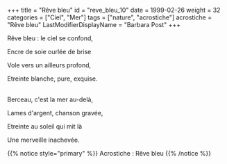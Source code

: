 +++
title = "Rêve bleu"
id = "reve_bleu_10"
date = 1999-02-26
weight = 32
categories = ["Ciel", "Mer"]
tags = ["nature", "acrostiche"]
acrostiche = "Rêve bleu"
LastModifierDisplayName = "Barbara Post"
+++

Rêve bleu : le ciel se confond,

Encre de soie ourlée de brise

Vole vers un ailleurs profond,

Etreinte blanche, pure, exquise.

 \
Berceau, c'est la mer au-delà,

Lames d'argent, chanson gravée,

Etreinte au soleil qui mit là

Une merveille inachevée.

{{% notice style="primary" %}}
Acrostiche : Rêve bleu
{{% /notice %}}
